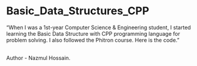 # Basic_Data_Structures_CPP

“When I was a 1st-year Computer Science & Engineering student, I started learning the Basic Data Structure with CPP programming language for problem solving. I also followed the Phitron course. Here is the code.”

<br>
Author - Nazmul Hossain.
